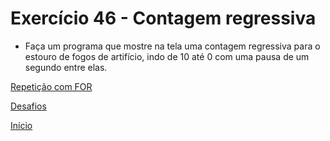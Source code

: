 # Exercício 46 - Contagem regressiva

- Faça um programa que mostre na tela uma contagem regressiva para o estouro de fogos de artifício, indo de 10 até 0 com uma pausa de um segundo entre elas.

[Repetição com FOR](https://github.com/NandesLima/python-codigos/tree/master/desafios/05.%20Repeti%C3%A7%C3%B5es%20com%20FOR)

[Desafios](https://github.com/NandesLima/python-codigos/tree/master/desafios)

[Início](https://github.com/NandesLima/python-codigos)